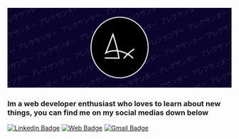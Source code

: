 ![Banner Image](./public/img/github_cover.png)

### Im a web developer enthusiast who loves to learn about new things, you can find me on my social medias down below


[![Linkedin Badge](https://img.shields.io/badge/Alexander_Mamani-0077B5?style=for-the-badge&logo=linkedin&logoColor=white&link=https://www.linkedin.com/in/alexander-mamani)](https://www.linkedin.com/in/alexander-mamani)
[![Web Badge](https://img.shields.io/badge/my_porfolio-000000?style=for-the-badge&logo=Vercel&logoColor=white&link=https://alexqs96.vercel.app)](https://alexqs96.vercel.app)
[![Gmail Badge](https://img.shields.io/badge/alexander.mamani.dev@gmail.com-D14836?style=for-the-badge&logo=gmail&logoColor=white&link=mailto:alexander.mamani.dev@gmail.com)](mailto:alexander.mamani.dev@gmail.com)